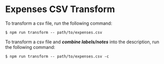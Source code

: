 # Expenses CSV Transform

To transform a csv file, run the following command:
```
$ npm run transform -- path/to/expenses.csv
```

To transform a csv file and ***combine labels/notes*** into the description, run the following command:
```
$ npm run transform -- path/to/expenses.csv -c
```
